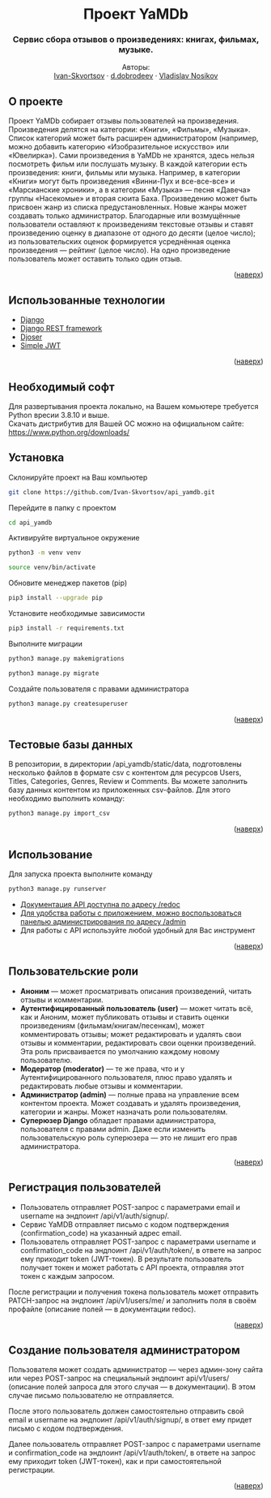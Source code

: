 <div id="top"></div>
<div align="center">
<h1>Проект YaMDb</h1>
  <h3>
    Сервис сбора отзывов о произведениях: книгах, фильмах, музыке.
    <br />
  </h3>
  <p>
    Авторы:
    <br />
    <a href="https://github.com/Ivan-Skvortsov">Ivan-Skvortsov</a>
     ·
    <a href="https://github.com/DD477">d.dobrodeev</a>
     ·
    <a href="https://github.com/Creepy-Panda">Vladislav Nosikov</a>
  </p>
</div>

## О проекте
Проект YaMDb собирает отзывы пользователей на произведения. Произведения делятся на категории: «Книги», «Фильмы», «Музыка». Список категорий может быть расширен администратором (например, можно добавить категорию «Изобразительное искусство» или «Ювелирка»).
Сами произведения в YaMDb не хранятся, здесь нельзя посмотреть фильм или послушать музыку.
В каждой категории есть произведения: книги, фильмы или музыка. Например, в категории «Книги» могут быть произведения «Винни-Пух и все-все-все» и «Марсианские хроники», а в категории «Музыка» — песня «Давеча» группы «Насекомые» и вторая сюита Баха.
Произведению может быть присвоен жанр из списка предустановленных. Новые жанры может создавать только администратор.
Благодарные или возмущённые пользователи оставляют к произведениям текстовые отзывы и ставят произведению оценку в диапазоне от одного до десяти (целое число); из пользовательских оценок формируется усреднённая оценка произведения — рейтинг (целое число). На одно произведение пользователь может оставить только один отзыв.
<p align="right">(<a href="#top">наверх</a>)</p>

## Использованные технологии
* [Django](https://www.djangoproject.com/)
* [Django REST framework](https://www.django-rest-framework.org/)
* [Djoser](https://djoser.readthedocs.io/en/latest/getting_started.html)
* [Simple JWT](https://django-rest-framework-simplejwt.readthedocs.io/en/latest/)
<p align="right">(<a href="#top">наверх</a>)</p>

## Необходимый софт
Для развертывания проекта локально, на Вашем комьютере требуется Python вресии 3.8.10 и выше. <br>
Скачать дистрибутив для Вашей ОС можно на официальном сайте: https://www.python.org/downloads/

## Установка
Склонируйте проект на Ваш компьютер
   ```sh
   git clone https://github.com/Ivan-Skvortsov/api_yamdb.git
   ```
Перейдите в папку с проектом
   ```sh
   cd api_yamdb
   ```
Активируйте виртуальное окружение
   ```sh
   python3 -m venv venv
   ```
   ```sh
   source venv/bin/activate
   ```
Обновите менеджер пакетов (pip)
   ```sh
   pip3 install --upgrade pip
   ```
Установите необходимые зависимости
   ```sh
   pip3 install -r requirements.txt
   ```
Выполните миграции
   ```sh
   python3 manage.py makemigrations
   ```
   ```sh
   python3 manage.py migrate
   ```
Создайте пользователя с правами администратора
   ```sh
   python3 manage.py createsuperuser
   ```
<p align="right">(<a href="#top">наверх</a>)</p>

## Тестовые базы данных
В репозитории, в директории /api_yamdb/static/data, подготовлены несколько файлов в формате csv с контентом для ресурсов Users, Titles, Categories, Genres, Review и Comments. Вы можете заполнить базу данных контентом из приложенных csv-файлов. Для этого необходимо выполнить команду:
   ```sh
   python3 manage.py import_csv
   ```
<p align="right">(<a href="#top">наверх</a>)</p>

## Использование
Для запуска проекта выполните команду
```sh
python3 manage.py runserver
```
* [Документация API доступна по адресу /redoc](http://127.0.0.1:8000/redoc/)
* [Для удобства работы с приложением, можно воспользоваться панелью администрирования по адресу /admin](http://127.0.0.1:8000/admin/)
* Для работы с API используйте любой удобный для Вас инструмент
<p align="right">(<a href="#top">наверх</a>)</p>


## Пользовательские роли

- **Аноним** — может просматривать описания произведений, читать отзывы и комментарии.
- **Аутентифицированный пользователь (user)** — может читать всё, как и Аноним, может публиковать отзывы и ставить оценки произведениям (фильмам/книгам/песенкам), может комментировать отзывы; может редактировать и удалять свои отзывы и комментарии, редактировать свои оценки произведений. Эта роль присваивается по умолчанию каждому новому пользователю.
- **Модератор (moderator)** — те же права, что и у Аутентифицированного пользователя, плюс право удалять и редактировать любые отзывы и комментарии.
- **Администратор (admin)** — полные права на управление всем контентом проекта. Может создавать и удалять произведения, категории и жанры. Может назначать роли пользователям.
- **Суперюзер Django** обладает правами администратора, пользователя с правами admin. Даже если изменить пользовательскую роль суперюзера — это не лишит его прав администратора.
<p align="right">(<a href="#top">наверх</a>)</p>

## Регистрация пользователей

- Пользователь отправляет POST-запрос с параметрами email и username на эндпоинт /api/v1/auth/signup/.
- Сервис YaMDB отправляет письмо с кодом подтверждения (confirmation_code) на указанный адрес email.
- Пользователь отправляет POST-запрос с параметрами username и confirmation_code на эндпоинт /api/v1/auth/token/, в ответе на запрос ему приходит token (JWT-токен).
В результате пользователь получает токен и может работать с API проекта, отправляя этот токен с каждым запросом.

После регистрации и получения токена пользователь может отправить PATCH-запрос на эндпоинт /api/v1/users/me/ и заполнить поля в своём профайле (описание полей — в документации redoc).
<p align="right">(<a href="#top">наверх</a>)</p>

## Создание пользователя администратором

Пользователя может создать администратор — через админ-зону сайта или через POST-запрос на специальный эндпоинт api/v1/users/ (описание полей запроса для этого случая — в документации). В этом случае письмо пользователю не отправляется.

После этого пользователь должен самостоятельно отправить свой email и username на эндпоинт /api/v1/auth/signup/, в ответ ему придет письмо с кодом подтверждения.

Далее пользователь отправляет POST-запрос с параметрами username и confirmation_code на эндпоинт /api/v1/auth/token/, в ответе на запрос ему приходит token (JWT-токен), как и при самостоятельной регистрации.
<p align="right">(<a href="#top">наверх</a>)</p>
